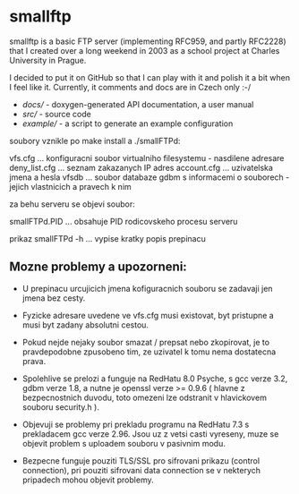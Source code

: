 smallftp
========

smallftp is a basic FTP server (implementing RFC959, and partly RFC2228) that I created over a long weekend in 2003 as a school project at Charles University in Prague.

I decided to put it on GitHub so that I can play with it and polish it a bit when I feel like it. Currently, it comments and docs are in Czech only :-/

 * *docs/* - doxygen-generated API documentation, a user manual 
 * *src/* - source code
 * *example/* - a script to generate an example configuration



soubory vznikle po make install a ./smallFTPd:

vfs.cfg    	... konfiguracni soubor virtualniho filesystemu - nasdilene adresare
deny_list.cfg	... seznam zakazanych IP adres
account.cfg	... uzivatelska jmena a hesla
vfsdb		... soubor databaze gdbm s informacemi o souborech - jejich vlastnicich a pravech k nim


za behu serveru se objevi soubor:

smallFTPd.PID	... obsahuje PID rodicovskeho procesu serveru

prikaz
smallFTPd -h	... vypise kratky popis prepinacu



Mozne problemy a upozorneni:
---------------------------

 * U prepinacu urcujicich jmena kofiguracnich souboru se zadavaji 
   jen jmena bez cesty.

 * Fyzicke adresare uvedene ve vfs.cfg musi existovat, byt pristupne 
   a musi byt zadany absolutni cestou.
   
 * Pokud nejde nejaky soubor smazat / prepsat nebo zkopirovat, je to 
   pravdepodobne zpusobeno tim, ze uzivatel k tomu nema dostatecna 
   prava.
   
 * Spolehlive se prelozi a funguje na RedHatu 8.0 Psyche, s gcc verze 3.2, 
   gdbm verze 1.8, a nutne je openssl verze >= 0.9.6 ( hlavne z
   bezpecnostnich duvodu, toto omezeni lze odstranit v hlavickovem souboru
   security.h ).
   
 * Objevuji se problemy pri prekladu programu na RedHatu 7.3 s prekladacem
   gcc verze 2.96. Jsou uz z vetsi casti vyreseny, muze se objevit problem 
   s uploadem souboru v pasivnim modu. 

 * Bezpecne funguje pouziti TLS/SSL pro sifrovani prikazu (control connection),
   pri pouziti sifrovani data connection se v nekterych pripadech mohou
   objevit problemy.
 
 
 
